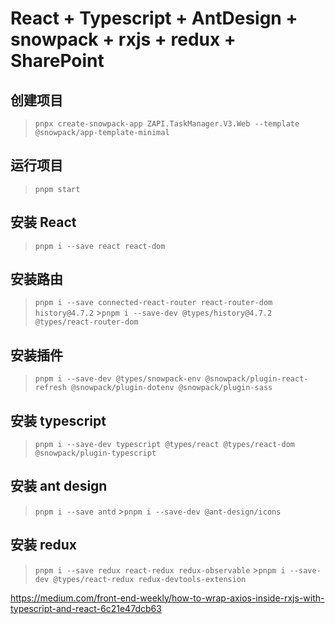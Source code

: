 # React + Typescript + AntDesign + snowpack + rxjs + redux + SharePoint

## 创建项目

> `pnpx create-snowpack-app ZAPI.TaskManager.V3.Web --template @snowpack/app-template-minimal`

## 运行项目

> `pnpm start`

## 安装 React

> `pnpm i --save react react-dom`

## 安装路由

> `pnpm i --save connected-react-router react-router-dom history@4.7.2` >`pnpm i --save-dev @types/history@4.7.2 @types/react-router-dom`

## 安装插件

> `pnpm i --save-dev @types/snowpack-env @snowpack/plugin-react-refresh @snowpack/plugin-dotenv @snowpack/plugin-sass`

## 安装 typescript

> `pnpm i --save-dev typescript @types/react @types/react-dom @snowpack/plugin-typescript`

## 安装 ant design

> `pnpm i --save antd` >`pnpm i --save-dev @ant-design/icons`

## 安装 redux

> `pnpm i --save redux react-redux redux-observable` >`pnpm i --save-dev @types/react-redux redux-devtools-extension`

https://medium.com/front-end-weekly/how-to-wrap-axios-inside-rxjs-with-typescript-and-react-6c21e47dcb63
